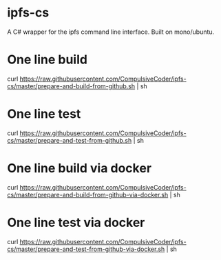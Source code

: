 # ipfs-cs
A C# wrapper for the ipfs command line interface. Built on mono/ubuntu.


# One line build
curl https://raw.githubusercontent.com/CompulsiveCoder/ipfs-cs/master/prepare-and-build-from-github.sh | sh

# One line test
curl https://raw.githubusercontent.com/CompulsiveCoder/ipfs-cs/master/prepare-and-test-from-github.sh | sh

# One line build via docker
curl https://raw.githubusercontent.com/CompulsiveCoder/ipfs-cs/master/prepare-and-build-from-github-via-docker.sh | sh

# One line test via docker
curl https://raw.githubusercontent.com/CompulsiveCoder/ipfs-cs/master/prepare-and-test-from-github-via-docker.sh | sh
